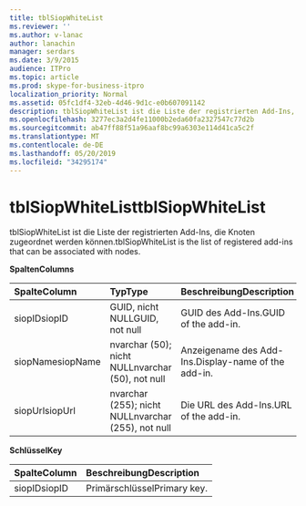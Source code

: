 ```yaml
---
title: tblSiopWhiteList
ms.reviewer: ''
ms.author: v-lanac
author: lanachin
manager: serdars
ms.date: 3/9/2015
audience: ITPro
ms.topic: article
ms.prod: skype-for-business-itpro
localization_priority: Normal
ms.assetid: 05fc1df4-32eb-4d46-9d1c-e0b607091142
description: tblSiopWhiteList ist die Liste der registrierten Add-Ins, die Knoten zugeordnet werden können.
ms.openlocfilehash: 3277ec3a2d4fe11000b2eda60fa2327547c77d2b
ms.sourcegitcommit: ab47ff88f51a96aaf8bc99a6303e114d41ca5c2f
ms.translationtype: MT
ms.contentlocale: de-DE
ms.lasthandoff: 05/20/2019
ms.locfileid: "34295174"
---
```

# <a name="tblsiopwhitelist"></a><span data-ttu-id="263a2-103">tblSiopWhiteList</span><span class="sxs-lookup"><span data-stu-id="263a2-103">tblSiopWhiteList</span></span>
 
<span data-ttu-id="263a2-104">tblSiopWhiteList ist die Liste der registrierten Add-Ins, die Knoten zugeordnet werden können.</span><span class="sxs-lookup"><span data-stu-id="263a2-104">tblSiopWhiteList is the list of registered add-ins that can be associated with nodes.</span></span>
  
<span data-ttu-id="263a2-105">**Spalten**</span><span class="sxs-lookup"><span data-stu-id="263a2-105">**Columns**</span></span>

|<span data-ttu-id="263a2-106">**Spalte**</span><span class="sxs-lookup"><span data-stu-id="263a2-106">**Column**</span></span>|<span data-ttu-id="263a2-107">**Typ**</span><span class="sxs-lookup"><span data-stu-id="263a2-107">**Type**</span></span>|<span data-ttu-id="263a2-108">**Beschreibung**</span><span class="sxs-lookup"><span data-stu-id="263a2-108">**Description**</span></span>|
|:-----|:-----|:-----|
|<span data-ttu-id="263a2-109">siopID</span><span class="sxs-lookup"><span data-stu-id="263a2-109">siopID</span></span>  <br/> |<span data-ttu-id="263a2-110">GUID, nicht NULL</span><span class="sxs-lookup"><span data-stu-id="263a2-110">GUID, not null</span></span>  <br/> |<span data-ttu-id="263a2-111">GUID des Add-Ins.</span><span class="sxs-lookup"><span data-stu-id="263a2-111">GUID of the add-in.</span></span>  <br/> |
|<span data-ttu-id="263a2-112">siopName</span><span class="sxs-lookup"><span data-stu-id="263a2-112">siopName</span></span>  <br/> |<span data-ttu-id="263a2-113">nvarchar (50); nicht NULL</span><span class="sxs-lookup"><span data-stu-id="263a2-113">nvarchar (50), not null</span></span>  <br/> |<span data-ttu-id="263a2-114">Anzeigename des Add-Ins.</span><span class="sxs-lookup"><span data-stu-id="263a2-114">Display-name of the add-in.</span></span>  <br/> |
|<span data-ttu-id="263a2-115">siopUrl</span><span class="sxs-lookup"><span data-stu-id="263a2-115">siopUrl</span></span>  <br/> |<span data-ttu-id="263a2-116">nvarchar (255); nicht NULL</span><span class="sxs-lookup"><span data-stu-id="263a2-116">nvarchar (255), not null</span></span>  <br/> |<span data-ttu-id="263a2-117">Die URL des Add-Ins.</span><span class="sxs-lookup"><span data-stu-id="263a2-117">URL of the add-in.</span></span>  <br/> |
   
<span data-ttu-id="263a2-118">**Schlüssel**</span><span class="sxs-lookup"><span data-stu-id="263a2-118">**Key**</span></span>

|<span data-ttu-id="263a2-119">**Spalte**</span><span class="sxs-lookup"><span data-stu-id="263a2-119">**Column**</span></span>|<span data-ttu-id="263a2-120">**Beschreibung**</span><span class="sxs-lookup"><span data-stu-id="263a2-120">**Description**</span></span>|
|:-----|:-----|
|<span data-ttu-id="263a2-121">siopID</span><span class="sxs-lookup"><span data-stu-id="263a2-121">siopID</span></span>  <br/> |<span data-ttu-id="263a2-122">Primärschlüssel</span><span class="sxs-lookup"><span data-stu-id="263a2-122">Primary key.</span></span>  <br/> |
   

